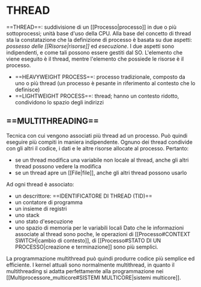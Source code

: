 # THREAD
==THREAD==: suddivisione di un [[Processo|processo]] in due o più sottoprocessi; unità base d'uso della CPU.
Alla base del concetto di thread sta la constatazione che la definizione di processo è basata su due aspetti: _possesso delle [[Risorse|risorse]]_ ed _esecuzione_. I due aspetti sono indipendenti, e come tali possono essere gestiti dal SO. L'elemento che viene eseguito è il thread, mentre l'elemento che possiede le risorse è il processo.

- ==HEAVYWEIGHT PROCESS==: processo tradizionale, composto da uno o più thread (un processo è pesante in riferimento al contesto che lo definisce)
- ==LIGHTWEIGHT PROCESS==: thread; hanno un contesto ridotto, condividono lo spazio degli indirizzi

## ==MULTITHREADING==
Tecnica con cui vengono associati più thread ad un processo. Può quindi eseguire più compiti in maniera indipendente.
Ognuno dei thread condivide con gli altri il codice, i dati e le altre risorse allocate al processo. Pertanto:
- se un thread modifica una variabile non locale al thread, anche gli altri thread possono vedere la modifica
- se un thread apre un [[File|file]], anche gli altri thread possono usarlo

Ad ogni thread è associato:
- un descrittore: ==IDENTIFICATORE DI THREAD (TID)==
- un contatore di programma
- un insieme di registri
- uno stack
- uno stato d'esecuzione
- uno spazio di memoria per le variabili locali
Dato che le informazioni associate al thread sono poche, le operazioni di [[Processo#CONTEXT SWITCH|cambio di contesto]], di [[Processo#STATO DI UN PROCESSO|creazione e terminazione]] sono più semplici.

La programmazione multithread può quindi produrre codice più semplice ed efficiente. I kernel attuali sono normalmente multithread, in quanto il multithreading si adatta perfettamente alla programmazione nei [[Multiprocessore_multicore#SISTEMI MULTICORE|sistemi multicore]].